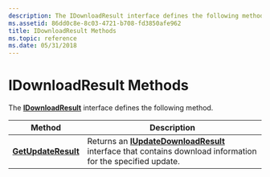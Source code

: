 ```yaml
---
description: The IDownloadResult interface defines the following method.
ms.assetid: 86dd0c8e-8c03-4721-b708-fd3850afe962
title: IDownloadResult Methods
ms.topic: reference
ms.date: 05/31/2018
---
```


# IDownloadResult Methods

The [**IDownloadResult**](/windows/desktop/api/Wuapi/nn-wuapi-idownloadresult) interface defines the following method.



| Method                                                     | Description                                                                                                                              |
|------------------------------------------------------------|------------------------------------------------------------------------------------------------------------------------------------------|
| [**GetUpdateResult**](/windows/desktop/api/Wuapi/nf-wuapi-idownloadresult-getupdateresult) | Returns an [**IUpdateDownloadResult**](/windows/desktop/api/Wuapi/nn-wuapi-iupdatedownloadresult) interface that contains download information for the specified update. |



 

 

 



